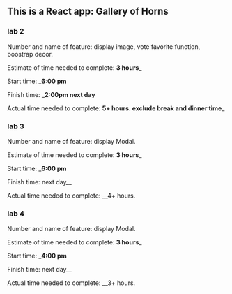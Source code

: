 ## This is a React app: Gallery of Horns

### lab 2 

Number and name of feature: display image, vote favorite function, boostrap decor.

Estimate of time needed to complete: __3 hours___

Start time: ___6:00 pm__

Finish time: ___2:00pm next day__

Actual time needed to complete: __5+ hours. exclude break and dinner time___


### lab 3 

Number and name of feature: display Modal.

Estimate of time needed to complete: __3 hours___

Start time: ___6:00 pm__

Finish time: next day__

Actual time needed to complete: __4+ hours. 

### lab 4

Number and name of feature: display Modal.

Estimate of time needed to complete: __3 hours___

Start time: ___4:00 pm__

Finish time: next day__

Actual time needed to complete: __3+ hours. 